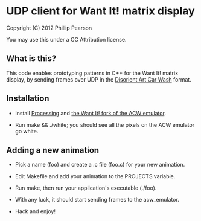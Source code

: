 UDP client for Want It! matrix display
======================================

Copyright (C) 2012 Phillip Pearson

You may use this under a CC Attribution license.

What is this?
-------------

This code enables prototyping patterns in C++ for the Want It! matrix
display, by sending frames over UDP in the [Disorient Art Car
Wash](http://artcarwash.net/) format.

Installation
------------

- Install [Processing](http://processing.org/) and [the Want It! fork of the ACW emulator](https://github.com/myelin/acw_emulator).

- Run make && ./white; you should see all the pixels on the ACW emulator go white.

Adding a new animation
----------------------

- Pick a name (foo) and create a .c file (foo.c) for your new animation.

- Edit Makefile and add your animation to the PROJECTS variable.

- Run make, then run your application's executable (./foo).

- With any luck, it should start sending frames to the acw_emulator.

- Hack and enjoy!